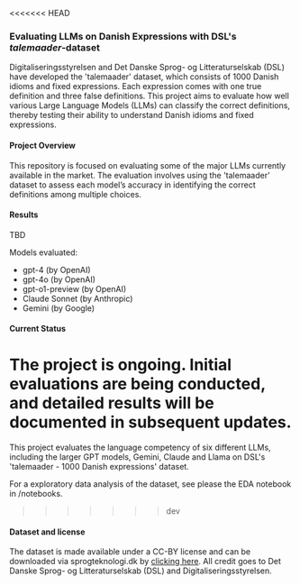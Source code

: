 <<<<<<< HEAD
### Evaluating LLMs on Danish Expressions with DSL's *talemaader*-dataset
Digitaliseringsstyrelsen and Det Danske Sprog- og Litteraturselskab (DSL) have developed the 'talemaader' dataset, which consists of 1000 Danish idioms and fixed expressions. Each expression comes with one true definition and three false definitions. This project aims to evaluate how well various Large Language Models (LLMs) can classify the correct definitions, thereby testing their ability to understand Danish idioms and fixed expressions.

#### Project Overview
This repository is focused on evaluating some of the major LLMs currently available in the market. The evaluation involves using the 'talemaader' dataset to assess each model’s accuracy in identifying the correct definitions among multiple choices.

#### Results
TBD

Models evaluated:
- gpt-4 (by OpenAI)
- gpt-4o (by OpenAI)
- gpt-o1-preview (by OpenAI)
- Claude Sonnet (by Anthropic)
- Gemini (by Google)

#### Current Status
The project is ongoing. Initial evaluations are being conducted, and detailed results will be documented in subsequent updates.
=======
This project evaluates the language competency of six different LLMs, including the larger GPT models, Gemini, Claude and Llama on DSL's 'talemaader - 1000 Danish expressions' dataset.

For a exploratory data analysis of the dataset, see please the EDA notebook in /notebooks.


>>>>>>> dev

#### Dataset and license
The dataset is made available under a CC-BY license and can be downloaded via sprogteknologi.dk by [clicking here](https://sprogteknologi.dk/dataset/1000-talemader-evalueringsdatasaet). All credit goes to Det Danske Sprog- og Litteraturselskab (DSL) and Digitaliseringsstyrelsen.
